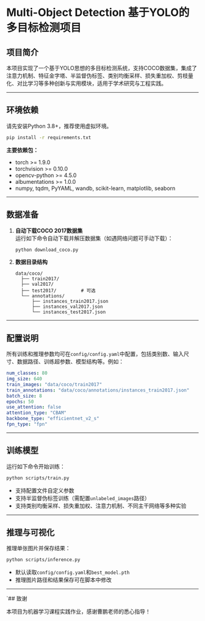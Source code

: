 # Multi-Object Detection 基于YOLO的多目标检测项目

## 项目简介

本项目实现了一个基于YOLO思想的多目标检测系统，支持COCO数据集，集成了注意力机制、特征金字塔、半监督伪标签、类别均衡采样、损失重加权、剪枝量化、对比学习等多种创新与实用模块，适用于学术研究与工程实践。

---

## 环境依赖

请先安装Python 3.8+，推荐使用虚拟环境。

```bash
pip install -r requirements.txt
```

**主要依赖包：**
- torch >= 1.9.0
- torchvision >= 0.10.0
- opencv-python >= 4.5.0
- albumentations >= 1.0.0
- numpy, tqdm, PyYAML, wandb, scikit-learn, matplotlib, seaborn

---

## 数据准备

1. **自动下载COCO 2017数据集**  
   运行如下命令自动下载并解压数据集（如遇网络问题可手动下载）：

   ```bash
   python download_coco.py
   ```

2. **数据目录结构**  
   ```
   data/coco/
     ├── train2017/
     ├── val2017/
     ├── test2017/         # 可选
     └── annotations/
         ├── instances_train2017.json
         ├── instances_val2017.json
         └── instances_test2017.json
   ```

---

## 配置说明

所有训练和推理参数均可在`config/config.yaml`中配置，包括类别数、输入尺寸、数据路径、训练超参数、模型结构等。例如：

```yaml
num_classes: 80
img_size: 640
train_images: "data/coco/train2017"
train_annotations: "data/coco/annotations/instances_train2017.json"
batch_size: 8
epochs: 50
use_attention: false
attention_type: "CBAM"
backbone_type: "efficientnet_v2_s"
fpn_type: "fpn"
```

---

## 训练模型

运行如下命令开始训练：

```bash
python scripts/train.py
```

- 支持配置文件自定义参数
- 支持半监督伪标签训练（需配置`unlabeled_images`路径）
- 支持类别均衡采样、损失重加权、注意力机制、不同主干网络等多种实验

---

## 推理与可视化

推理单张图片并保存结果：

```bash
python scripts/inference.py
```

- 默认读取`config/config.yaml`和`best_model.pth`
- 推理图片路径和结果保存可在脚本中修改

---


`## 致谢

本项目为机器学习课程实践作业，感谢曹鹏老师的悉心指导！
